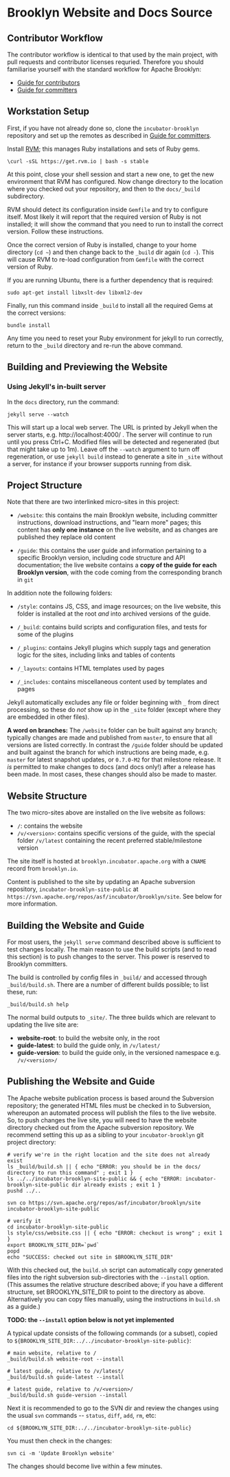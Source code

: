 Brooklyn Website and Docs Source
================================

Contributor Workflow
--------------------

The contributor workflow is identical to that used by the main project, with
pull requests and contributor licenses requried. Therefore you should 
familiarise yourself with the standard workflow for Apache Brooklyn:

* [Guide for contributors][CONTRIB]
* [Guide for committers][COMMIT]

[CONTRIB]: https://brooklyn.incubator.apache.org/community/how-to-contribute.html
[COMMIT]: https://brooklyn.incubator.apache.org/community/committers.html


Workstation Setup
-----------------

First, if you have not already done so, clone the `incubator-brooklyn` repository 
and set up the remotes as described in [Guide for committers][COMMIT].

Install [RVM](http://rvm.io/); this manages Ruby installations and sets of Ruby
gems.

    \curl -sSL https://get.rvm.io | bash -s stable

At this point, close your shell session and start a new one, to get the new
environment that RVM has configured. Now change directory to the location where
you checked out your repository, and then to the `docs/_build` subdirectory.

RVM should detect its configuration inside `Gemfile` and try to configure itself. 
Most likely it will report that the required version of Ruby is not installed; 
it will show the command that you need to run to install the correct version. 
Follow these instructions.

Once the correct version of Ruby is installed, change to your home directory
(`cd ~`) and then change back to the `_build` dir again (`cd -`). This will cause
RVM to re-load configuration from `Gemfile` with the correct version of Ruby.

If you are running Ubuntu, there is a further dependency that is required:

    sudo apt-get install libxslt-dev libxml2-dev

Finally, run this command inside `_build` to install all the required Gems 
at the correct versions:

    bundle install

Any time you need to reset your Ruby environment for jekyll to run correctly,
return to the `_build` directory and re-run the above command.


Building and Previewing the Website
-----------------------------------

### Using Jekyll's in-built server

In the `docs` directory, run the command:

    jekyll serve --watch
    
This will start up a local web server. The URL is printed by Jekyll when the server starts,
e.g. http://localhost:4000/ . The server will continue to run until you press Ctrl+C.
Modified files will be detected and regenerated (but that might take up to 1m).
Leave off the `--watch` argument to turn off regeneration, or use `jekyll build` instead
to generate a site in `_site` without a server, for instance if your browser supports running from disk.


Project Structure
-----------------

Note that there are two interlinked micro-sites in this project:

* `/website`: this contains the main Brooklyn website, including committer instructions,
  download instructions, and "learn more" pages;
  this content has **only one instance** on the live website,
  and as changes are published they replace old content
  
* `/guide`: this contains the user guide and information pertaining to a 
  specific Brooklyn version, including code structure and API documentation;
  the live website contains a **copy of the guide for each Brooklyn version**,
  with the code coming from the corresponding branch in `git`

In addition note the following folders:

* `/style`: contains JS, CSS, and image resources;
  on the live website, this folder is installed at the root *and* 
  into archived versions of the guide. 
  
* `/_build`: contains build scripts and configuration files,
  and tests for some of the plugins

* `/_plugins`: contains Jekyll plugins which supply tags and generation
  logic for the sites, including links and tables of contents

* `/_layouts`: contains HTML templates used by pages

* `/_includes`: contains miscellaneous content used by templates and pages

Jekyll automatically excludes any file or folder beginning with `_`
from direct processing, so these do *not* show up in the `_site` folder
(except where they are embedded in other files).  

**A word on branches:**  The `/website` folder can be built against any branch;
typically changes are made and published from `master`, to ensure that all versions
are listed correctly.
In contrast the `/guide` folder should be updated and built against the branch for which 
instructions are being made, e.g. `master` for latest snapshot updates, 
or `0.7.0-M2` for that milestone release.
It *is* permitted to make changes to docs (and docs only!) after a release has
been made. In most cases, these changes should also be made to master.


Website Structure
-----------------

The two micro-sites above are installed on the live website as follows:

* `/`: contains the website
* `/v/<version>`: contains specific versions of the guide,
  with the special folder `/v/latest` containing the recent preferred stable/milestone version 

The site itself is hosted at `brooklyn.incubator.apache.org` with a `CNAME`
record from `brooklyn.io`.

Content is published to the site by updating an 
Apache subversion repository, `incubator-brooklyn-site-public` at
`https://svn.apache.org/repos/asf/incubator/brooklyn/site`.
See below for more information.


Building the Website and Guide
------------------------------

For most users, the `jekyll serve` command described above is sufficient to test changes locally.
The main reason to use the build scripts (and to read this section) is to push changes to the server.
This power is reserved to Brooklyn committers.

The build is controlled by config files in `_build/` and accessed through `_build/build.sh`.
There are a number of different builds possible; to list these, run:

    _build/build.sh help

The normal build outputs to `_site/`.  The three builds which are relevant to updating the live site are:

* **website-root**: to build the website only, in the root
* **guide-latest**: to build the guide only, in `/v/latest/`
* **guide-version**: to build the guide only, in the versioned namespace e.g. `/v/<version>/`

Publishing the Website and Guide
--------------------------------

The Apache website publication process is based around the Subversion repository; 
the generated HTML files must be checked in to Subversion, whereupon an automated process 
will publish the files to the live website.
So, to push changes the live site, you will need to have the website directory checked out 
from the Apache subversion repository. We recommend setting this up as a sibling to your
`incubator-brooklyn` git project directory:

    # verify we're in the right location and the site does not already exist
    ls _build/build.sh || { echo "ERROR: you should be in the docs/ directory to run this command" ; exit 1 }
    ls ../../incubator-brooklyn-site-public && { echo "ERROR: incubator-brooklyn-site-public dir already exists ; exit 1 }
    pushd ../..
    
    svn co https://svn.apache.org/repos/asf/incubator/brooklyn/site incubator-brooklyn-site-public
    
    # verify it
    cd incubator-brooklyn-site-public
    ls style/css/website.css || { echo "ERROR: checkout is wrong" ; exit 1 }
    export BROOKLYN_SITE_DIR=`pwd`
    popd
    echo "SUCCESS: checked out site in $BROOKLYN_SITE_DIR"

With this checked out, the `build.sh` script can automatically copy generated files into the right subversion sub-directories
with the `--install` option.  (This assumes the relative structure described above; if you have a different
structure, set BROOKLYN_SITE_DIR to point to the directory as above.  Alternatively you can copy files manually,
using the instructions in `build.sh` as a guide.)

**TODO: the `--install` option below is not yet implemented**

A typical update consists of the following commands (or a subset),
copied to `${BROOKLYN_SITE_DIR:../../incubator-brooklyn-site-public}`:

    # main website, relative to / 
    _build/build.sh website-root --install
    
    # latest guide, relative to /v/latest/
    _build/build.sh guide-latest --install
    
    # latest guide, relative to /v/<version>/
    _build/build.sh guide-version --install

Next it is recommended to go to the SVN dir and 
review the changes using the usual `svn` commands -- `status`, `diff`, `add`, `rm`, etc:

    cd ${BROOKLYN_SITE_DIR:../../incubator-brooklyn-site-public}

You must then check in the changes:

    svn ci -m 'Update Brooklyn website'

The changes should become live within a few minutes.


<!-- OLD notes:

Synchronise the generated site into the Subversion working copy - please amend this command to include the correct paths for your setup:

    rsync -rv --delete --exclude .svn --exclude v ~/incubator-brooklyn-site/_site/ ~/incubator-brooklyn-site-public
-->